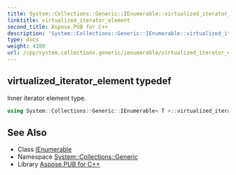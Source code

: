 ```yaml
---
title: System::Collections::Generic::IEnumerable::virtualized_iterator_element typedef
linktitle: virtualized_iterator_element
second_title: Aspose.PUB for C++
description: 'System::Collections::Generic::IEnumerable::virtualized_iterator_element typedef. Inner iterator element type in C++.'
type: docs
weight: 4100
url: /cpp/system.collections.generic/ienumerable/virtualized_iterator_element/
---
```

## virtualized_iterator_element typedef


Inner iterator element type.

```cpp
using System::Collections::Generic::IEnumerable< T >::virtualized_iterator_element =  T
```

## See Also

* Class [IEnumerable](../)
* Namespace [System::Collections::Generic](../../)
* Library [Aspose.PUB for C++](../../../)

